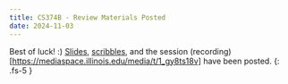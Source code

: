 ```yaml
---
title: CS374B - Review Materials Posted
date: 2024-11-03
---
```

Best of luck! :)
[Slides](/assets/cs374b/fa24/mt2/pdf/ACM_CS_374B_MT2_Review.pdf), [scribbles](/assets/cs374b/fa24/mt2/pdf/374b_mt2_scribbles.pdf), and the session (recording)[https://mediaspace.illinois.edu/media/t/1_gy8ts18v] have been posted.
{: .fs-5 }

